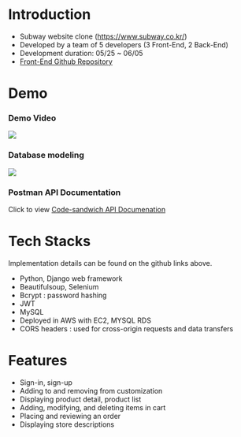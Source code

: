 
# Introduction

- Subway website clone (https://www.subway.co.kr/)
- Developed by a team of 5 developers (3 Front-End, 2 Back-End)
- Development duration: 05/25 ~ 06/05
- [Front-End Github Repository](https://github.com/wecode-bootcamp-korea/code-sandwich-frontend)

# Demo
### Demo Video
[![](https://images.velog.io/images/nickanism/post/43f95866-f048-4ca9-ab51-fb23cbfdd162/Screen%20Shot%202020-07-21%20at%2010.42.09%20AM.png)](https://www.youtube.com/watch?v=bL3Tok9k0oc)
### Database modeling 
![](https://images.velog.io/images/nickanism/post/fbda5c00-10f7-4187-a2a2-b2e12b80fe0f/Subway_20200605_53_16.png)

### Postman API Documentation
Click to view [Code-sandwich API Documenation](https://planetary-meteor-818133.postman.co/collections/11571511-1f8cde43-ad71-48c6-bc61-fce6ff0117b3?version=latest&workspace=025085f9-e59c-4346-81db-8976d9d65f04)

# Tech Stacks
Implementation details can be found on the github links above.
- Python, Django web framework
- Beautifulsoup, Selenium
- Bcrypt : password hashing
- JWT
- MySQL
- Deployed in AWS with EC2, MYSQL RDS
- CORS headers : used for cross-origin requests and data transfers

# Features
- Sign-in, sign-up
- Adding to and removing from customization
- Displaying product detail, product list
- Adding, modifying, and deleting items in cart
- Placing and reviewing an order 
- Displaying store descriptions
